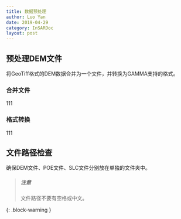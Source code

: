 ```yaml
---
title: 数据预处理
author: Luo Yan
date: 2019-04-29
category: InSARDoc
layout: post
---
```


预处理DEM文件
-------------

将GeoTiff格式的DEM数据合并为一个文件，并转换为GAMMA支持的格式。


### 合并文件
111
### 格式转换
111

文件路径检查
-------------

确保DEM文件、POE文件、SLC文件分别放在单独的文件夹中。

> ##### 注意
>
> 文件路径不要有空格或中文。
> 
{: .block-warning }
